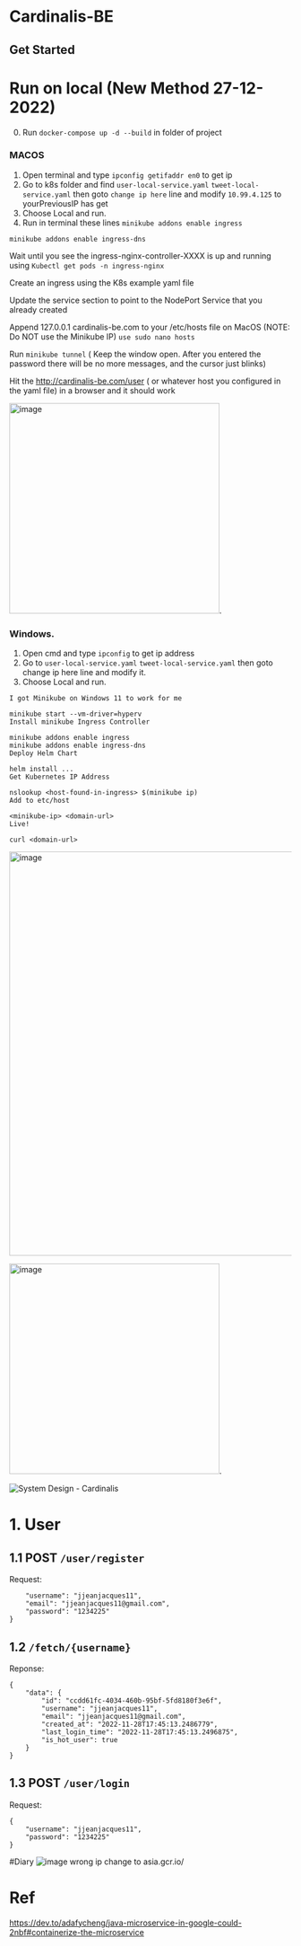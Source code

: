 # Cardinalis-BE
## Get Started

# Run on local (New Method 27-12-2022)      

 
0. Run ```docker-compose up -d --build``` in folder of project
### MACOS
1. Open terminal and type ```ipconfig getifaddr en0``` to get ip
2. Go to k8s folder and find ```user-local-service.yaml``` ```tweet-local-service.yaml``` then goto ```change ip here``` line and modify ```10.99.4.125``` to yourPreviousIP has get
3. Choose Local and run.     
4. Run in terminal these lines
```minikube addons enable ingress```

```minikube addons enable ingress-dns```

Wait until you see the ingress-nginx-controller-XXXX is up and running using ```Kubectl get pods -n ingress-nginx```

Create an ingress using the K8s example yaml file

Update the service section to point to the NodePort Service that you already created

Append 127.0.0.1 cardinalis-be.com to your /etc/hosts file on MacOS (NOTE: Do NOT use the Minikube IP) ```use sudo nano hosts```


Run ```minikube tunnel``` ( Keep the window open. After you entered the password there will be no more messages, and the cursor just blinks)

Hit the http://cardinalis-be.com/user ( or whatever host you configured in the yaml file) in a browser and it should work


<img width="375" alt="image" src="https://user-images.githubusercontent.com/67695658/209690474-d8188d1d-dbc1-41c7-b437-b1a47959670d.png">.  
### Windows.    
1. Open cmd and type ```ipconfig``` to get ip address    
2. Go to ```user-local-service.yaml``` ```tweet-local-service.yaml``` then goto change ip here line and modify it.  
3. Choose Local and run.     
```
I got Minikube on Windows 11 to work for me

minikube start --vm-driver=hyperv
Install minikube Ingress Controller

minikube addons enable ingress
minikube addons enable ingress-dns
Deploy Helm Chart

helm install ...
Get Kubernetes IP Address

nslookup <host-found-in-ingress> $(minikube ip)
Add to etc/host

<minikube-ip> <domain-url>
Live!

curl <domain-url>
```
<img width="720" alt="image" src="https://user-images.githubusercontent.com/67695658/209758185-01b7beeb-b4d3-4c49-a6f0-e44182bb72c1.png">

<img width="375" alt="image" src="https://user-images.githubusercontent.com/67695658/209690474-d8188d1d-dbc1-41c7-b437-b1a47959670d.png">.  




![System Design - Cardinalis](https://user-images.githubusercontent.com/67695658/204201001-31fae380-3132-4845-9307-07b08d4147d5.png)

# 1. User

## 1.1 POST ```/user/register```
Request:
```{
    "username": "jjeanjacques11",
    "email": "jjeanjacques11@gmail.com",
    "password": "1234225"
}
```

## 1.2 ```/fetch/{username}```

Reponse: 
```
{
    "data": {
        "id": "ccdd61fc-4034-460b-95bf-5fd8180f3e6f",
        "username": "jjeanjacques11",
        "email": "jjeanjacques11@gmail.com",
        "created_at": "2022-11-28T17:45:13.2486779",
        "last_login_time": "2022-11-28T17:45:13.2496875",
        "is_hot_user": true
    }
}
```
## 1.3 POST ```/user/login```
Request:
```
{
    "username": "jjeanjacques11",
    "password": "1234225"
}
```

#Diary
![image](https://user-images.githubusercontent.com/67695658/207519786-3c1d9086-4bd7-45e2-9992-fe383979e736.png)
wrong ip change to asia.gcr.io/

# Ref
https://dev.to/adafycheng/java-microservice-in-google-could-2nbf#containerize-the-microservice
